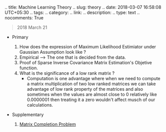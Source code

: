 
.. title: Machine Learning Theory
.. slug: theory
.. date: 2018-03-07 16:58:08 UTC+05:30
.. tags: 
.. category: 
.. link: 
.. description: 
.. type: text
.. nocomments: True

> 2018 March 21

* Primary

	1. How does the expression of Maximum Likelihood Estimiator under Gaussian Assumption look like ?
	2. Empirical --> The one that is decided from the data.
	3. Proof of Sparse Inverse Covariance Matrix Estimation's Objetive function.
	4. What is the significance of a low rank matrix ?
		- Computation is one advantage where when we need to compute a matrix multiplication of two low ranked matrices we can take advantage of low rank property of the matrices and also sometimes when the values are almost close to 0 relatively like 0.0000001 then treating it a zero wouldn't affect musch of our calculations.


* Supplementary

	1. [Matrix Completion Problem](https://statweb.stanford.edu/~candes/papers/MatrixCompletion.pdf)

